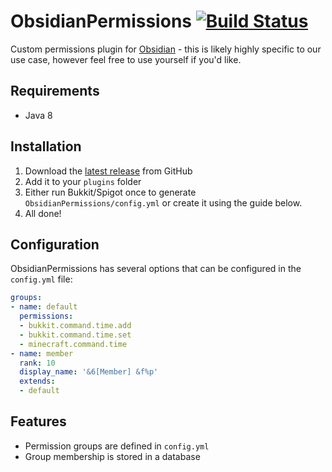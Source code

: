 # ObsidianPermissions [![Build Status](https://travis-ci.org/the-obsidian/ObsidianPermissions.svg?branch=master)](https://travis-ci.org/the-obsidian/ObsidianPermissions)

Custom permissions plugin for [Obsidian](https://obsidian.gg) - this is likely highly specific to our use case, however feel free to use yourself if you'd like.

## Requirements

* Java 8

## Installation

1. Download the [latest release](https://github.com/the-obsidian/ObsidianPermissions/releases) from GitHub
1. Add it to your `plugins` folder
1. Either run Bukkit/Spigot once to generate `ObsidianPermissions/config.yml` or create it using the guide below.
1. All done!

## Configuration

ObsidianPermissions has several options that can be configured in the `config.yml` file:

```yaml
groups:
- name: default
  permissions:
  - bukkit.command.time.add
  - bukkit.command.time.set
  - minecraft.command.time
- name: member
  rank: 10
  display_name: '&6[Member] &f%p'
  extends:
  - default
```

## Features

* Permission groups are defined in `config.yml`
* Group membership is stored in a database
